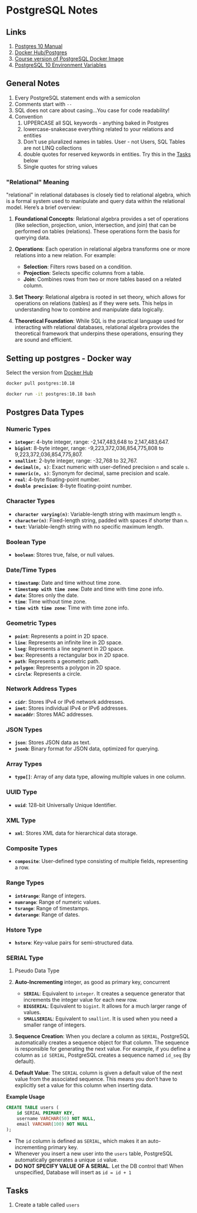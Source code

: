 # PostgreSQL Notes
## Links
1. [Postgres 10 Manual](https://www.postgresql.org/docs/10/index.html)  
2. [Docker Hub/Postgres](https://hub.docker.com/_/postgres/tags?page_size=&ordering=&name=10.18)
3. [Course version of PostgreSQL Docker Image](https://hub.docker.com/layers/library/postgres/10.18/images/sha256-e37849ff3307519e542e6ad13ae3aa2ab8131e448df126f0f86d2c38980c31da?context=explore)
4. [PostgreSQL 10 Environment Variables](https://www.postgresql.org/docs/10/libpq-envars.html)

## General Notes
1. Every PostgreSQL statement ends with a semicolon
2. Comments start with `--`
3. SQL does not care about casing...You case for code readability!
4. Convention
   1. UPPERCASE all SQL keywords - anything baked in Postgres
   2. lowercase-snakecase everything related to your relations and entities 
   3. Don't use pluralized names in tables. User - not Users, SQL Tables are not LINQ collections
   4. double quotes for reserved keywords in entities. Try this in the [Tasks](#tasks) below
   5. Single quotes for string values
### "Relational" Meaning
"relational" in relational databases is closely tied to relational algebra, which is a formal system used to manipulate and query data within the relational model. Here’s a brief overview:

1. **Foundational Concepts**: Relational algebra provides a set of operations (like selection, projection, union, intersection, and join) that can be performed on tables (relations). These operations form the basis for querying data.

2. **Operations**: Each operation in relational algebra transforms one or more relations into a new relation. For example:
   - **Selection**: Filters rows based on a condition.
   - **Projection**: Selects specific columns from a table.
   - **Join**: Combines rows from two or more tables based on a related column.

3. **Set Theory**: Relational algebra is rooted in set theory, which allows for operations on relations (tables) as if they were sets. This helps in understanding how to combine and manipulate data logically.

4. **Theoretical Foundation**: While SQL is the practical language used for interacting with relational databases, relational algebra provides the theoretical framework that underpins these operations, ensuring they are sound and efficient.

## Setting up postgres - Docker way

Select the version from [Docker Hub](https://hub.docker.com/_/postgres/tags?page_size=&ordering=&name=10.18)  

```sh
docker pull postgres:10.18

docker run -it postgres:10.18 bash
```

## Postgres Data Types
### Numeric Types
- **`integer`**: 4-byte integer, range: -2,147,483,648 to 2,147,483,647.
- **`bigint`**: 8-byte integer, range: -9,223,372,036,854,775,808 to 9,223,372,036,854,775,807.
- **`smallint`**: 2-byte integer, range: -32,768 to 32,767.
- **`decimal(n, s)`**: Exact numeric with user-defined precision `n` and scale `s`.
- **`numeric(n, s)`**: Synonym for decimal, same precision and scale.
- **`real`**: 4-byte floating-point number.
- **`double precision`**: 8-byte floating-point number.
### Character Types
- **`character varying(n)`**: Variable-length string with maximum length `n`.
- **`character(n)`**: Fixed-length string, padded with spaces if shorter than `n`.
- **`text`**: Variable-length string with no specific maximum length.
### Boolean Type
- **`boolean`**: Stores true, false, or null values.
### Date/Time Types
- **`timestamp`**: Date and time without time zone.
- **`timestamp with time zone`**: Date and time with time zone info.
- **`date`**: Stores only the date.
- **`time`**: Time without time zone.
- **`time with time zone`**: Time with time zone info.
### Geometric Types
- **`point`**: Represents a point in 2D space.
- **`line`**: Represents an infinite line in 2D space.
- **`lseg`**: Represents a line segment in 2D space.
- **`box`**: Represents a rectangular box in 2D space.
- **`path`**: Represents a geometric path.
- **`polygon`**: Represents a polygon in 2D space.
- **`circle`**: Represents a circle.
### Network Address Types
- **`cidr`**: Stores IPv4 or IPv6 network addresses.
- **`inet`**: Stores individual IPv4 or IPv6 addresses.
- **`macaddr`**: Stores MAC addresses.
### JSON Types
- **`json`**: Stores JSON data as text.
- **`jsonb`**: Binary format for JSON data, optimized for querying.
### Array Types
- **`type[]`**: Array of any data type, allowing multiple values in one column.
### UUID Type
- **`uuid`**: 128-bit Universally Unique Identifier.
### XML Type
- **`xml`**: Stores XML data for hierarchical data storage.
### Composite Types
- **`composite`**: User-defined type consisting of multiple fields, representing a row.
### Range Types
- **`int4range`**: Range of integers.
- **`numrange`**: Range of numeric values.
- **`tsrange`**: Range of timestamps.
- **`daterange`**: Range of dates.
### Hstore Type
- **`hstore`**: Key-value pairs for semi-structured data.
### SERIAL Type
1. Pseudo Data Type
1. **Auto-Incrementing** integer, as good as primary key, concurrent
      - **`SERIAL`**: Equivalent to `integer`. It creates a sequence generator that increments the integer value for each new row.
      - **`BIGSERIAL`**: Equivalent to `bigint`. It allows for a much larger range of values.
      - **`SMALLSERIAL`**: Equivalent to `smallint`. It is used when you need a smaller range of integers.

2. **Sequence Creation**: When you declare a column as `SERIAL`, PostgreSQL automatically creates a sequence object for that column. The sequence is responsible for generating the next value. For example, if you define a column as `id SERIAL`, PostgreSQL creates a sequence named `id_seq` (by default).

3. **Default Value**: The `SERIAL` column is given a default value of the next value from the associated sequence. This means you don’t have to explicitly set a value for this column when inserting data.

**Example Usage**

```sql
CREATE TABLE users (
    id SERIAL PRIMARY KEY,
    username VARCHAR(50) NOT NULL,
    email VARCHAR(100) NOT NULL
);
```
- The `id` column is defined as `SERIAL`, which makes it an auto-incrementing primary key.
- Whenever you insert a new user into the `users` table, PostgreSQL automatically generates a unique `id` value.
- **DO NOT SPECIFY VALUE OF A SERIAL**. Let the DB control that! When unspecified, Database will insert as `id = id + 1`

## Tasks

1. Create a table called `users`